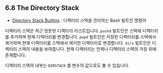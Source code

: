 ## 6.8 The Directory Stack
- [Directory Stack Builtins](chapter_6_8_1.html) : 디렉터리 스택을 관리하는 Bash 빌트인 명령어

디렉터리 스택은 최근 방문한 디렉터리 리스트입니다. `pushd` 빌트인은 스택에 디렉터리를 추가하며 현재 디렉터리를 변경합니다. `popd` 빌트인은 지정한 디렉터리를 스택에서 제거하며 현재 디렉터리를 스택에서 제거한 디렉터리로 변경합니다. `dirs` 빌트인은 디렉터리 스택의 내용을 보여줍니다. 현재 디렉터리는 언제나 디렉터리 스택의 가장 위에 존재합니다.

디렉터리 스택의 내부는 `DIRSTACK` 셸 변수의 값으로도 볼 수 있습니다.
